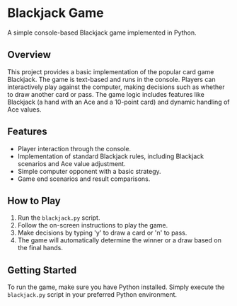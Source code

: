 # Blackjack Game

A simple console-based Blackjack game implemented in Python.

## Overview

This project provides a basic implementation of the popular card game Blackjack. The game is text-based and runs in the console. Players can interactively play against the computer, making decisions such as whether to draw another card or pass. The game logic includes features like Blackjack (a hand with an Ace and a 10-point card) and dynamic handling of Ace values.

## Features

- Player interaction through the console.
- Implementation of standard Blackjack rules, including Blackjack scenarios and Ace value adjustment.
- Simple computer opponent with a basic strategy.
- Game end scenarios and result comparisons.

## How to Play

1. Run the `blackjack.py` script.
2. Follow the on-screen instructions to play the game.
3. Make decisions by typing 'y' to draw a card or 'n' to pass.
4. The game will automatically determine the winner or a draw based on the final hands.

## Getting Started

To run the game, make sure you have Python installed. Simply execute the `blackjack.py` script in your preferred Python environment.
